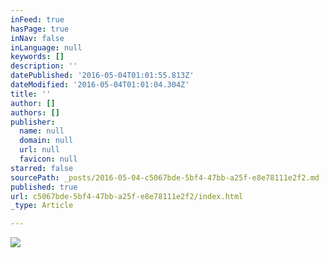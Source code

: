 ```yaml
---
inFeed: true
hasPage: true
inNav: false
inLanguage: null
keywords: []
description: ''
datePublished: '2016-05-04T01:01:55.813Z'
dateModified: '2016-05-04T01:01:04.304Z'
title: ''
author: []
authors: []
publisher:
  name: null
  domain: null
  url: null
  favicon: null
starred: false
sourcePath: _posts/2016-05-04-c5067bde-5bf4-47bb-a25f-e8e78111e2f2.md
published: true
url: c5067bde-5bf4-47bb-a25f-e8e78111e2f2/index.html
_type: Article

---
```

![](https://the-grid-user-content.s3-us-west-2.amazonaws.com/2ea08ef3-56a5-4116-ac4e-2109eb6cdb62.jpg)
